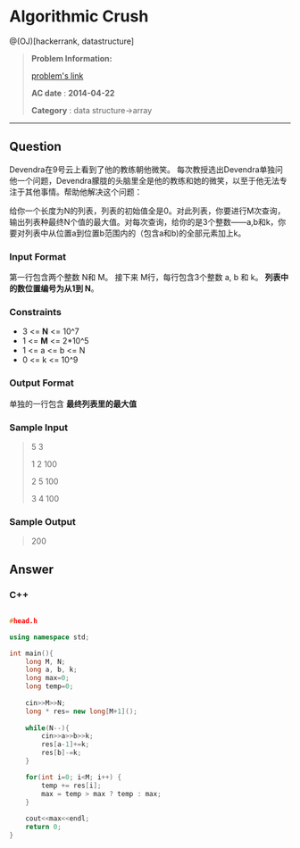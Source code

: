 # Algorithmic Crush

@(OJ)[hackerrank, datastructure]

> **Problem Information:**
>
> [problem's link](https://www.hackerrank.com/challenges/crush)
>
> **AC date** : **2014-04-22**
>
> **Category** : data structure->array


-------------------

## Question

Devendra在9号云上看到了他的教练朝他微笑。 每次教授选出Devendra单独问他一个问题，Devendra朦胧的头脑里全是他的教练和她的微笑，以至于他无法专注于其他事情。帮助他解决这个问题：

给你一个长度为N的列表，列表的初始值全是0。对此列表，你要进行M次查询，输出列表种最终N个值的最大值。对每次查询，给你的是3个整数——a,b和k，你要对列表中从位置a到位置b范围内的（包含a和b)的全部元素加上k。 

### Input Format

第一行包含两个整数 N和 M。
接下来 M行，每行包含3个整数 a, b 和 k。
**列表中的数位置编号为从1到 N**。

### Constraints


- 3 <= **N** <= 10^7 
- 1 <= **M** <= 2*10^5 
- 1 <= a <= b <= N 
- 0 <= k <= 10^9

### Output Format

单独的一行包含 **最终列表里的最大值**

### Sample Input

>5 3
>
>1 2 100
>
>2 5 100
>
>3 4 100



### Sample Output

>200

## Answer

### C++

```c++

#head.h

using namespace std;

int main(){
    long M, N;
    long a, b, k;
    long max=0;
    long temp=0;
    
    cin>>M>>N;
    long * res= new long[M+1]();
    
    while(N--){
        cin>>a>>b>>k;
        res[a-1]+=k;
        res[b]-=k;
    }

    for(int i=0; i<M; i++) {
        temp += res[i];
        max = temp > max ? temp : max;
    }
    
    cout<<max<<endl;
    return 0;
}


```

